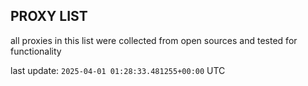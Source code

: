 ## PROXY LIST

all proxies in this list were collected from open sources and tested for functionality

last update: `2025-04-01 01:28:33.481255+00:00` UTC